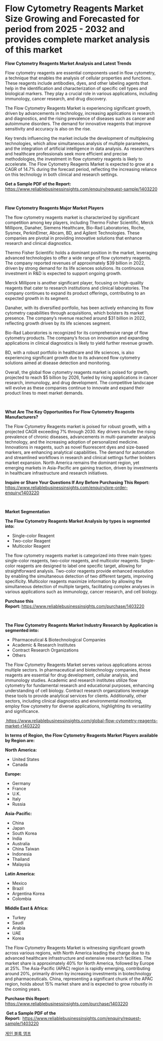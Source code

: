 <p><h1>Flow Cytometry Reagents Market Size Growing and Forecasted for period from 2025 - 2032 and provides complete market analysis of this market</h1></p><p><strong>Flow Cytometry Reagents Market Analysis and Latest Trends</strong></p>
<p><p>Flow cytometry reagents are essential components used in flow cytometry, a technique that enables the analysis of cellular properties and functions. These reagents include antibodies, dyes, and other labeling agents that help in the identification and characterization of specific cell types and biological markers. They play a crucial role in various applications, including immunology, cancer research, and drug discovery.</p><p>The Flow Cytometry Reagents Market is experiencing significant growth, driven by advancements in technology, increasing applications in research and diagnostics, and the rising prevalence of diseases such as cancer and autoimmune disorders. The demand for innovative reagents that improve sensitivity and accuracy is also on the rise. </p><p>Key trends influencing the market include the development of multiplexing technologies, which allow simultaneous analysis of multiple parameters, and the integration of artificial intelligence in data analysis. As researchers and healthcare professionals seek more efficient and precise methodologies, the investment in flow cytometry reagents is likely to accelerate. The Flow Cytometry Reagents Market is expected to grow at a CAGR of 14.7% during the forecast period, reflecting the increasing reliance on this technology in both clinical and research settings.</p></p>
<p><strong>Get a Sample PDF of the Report:&nbsp;</strong> <a href="https://www.reliablebusinessinsights.com/enquiry/request-sample/1403220?utm_campaign=97&utm_medium=2&utm_source=Github&utm_content=ia&utm_term=03032025&utm_id=flow-cytometry-reagents">https://www.reliablebusinessinsights.com/enquiry/request-sample/1403220</a></p>
<p>&nbsp;</p>
<p><strong>Flow Cytometry Reagents Major Market Players</strong></p>
<p><p>The flow cytometry reagents market is characterized by significant competition among key players, including Thermo Fisher Scientific, Merck Millipore, Danaher, Siemens Healthcare, Bio-Rad Laboratories, Roche, Sysmex, PerkinElmer, Abcam, BD, and Agilent Technologies. These companies are pivotal in providing innovative solutions that enhance research and clinical diagnostics.</p><p>Thermo Fisher Scientific holds a dominant position in the market, leveraging advanced technologies to offer a wide range of flow cytometry reagents. The company reported revenues of approximately $39 billion in 2022, driven by strong demand for its life sciences solutions. Its continuous investment in R&D is expected to support ongoing growth.</p><p>Merck Millipore is another significant player, focusing on high-quality reagents that cater to research institutions and clinical laboratories. The company continues to expand its product offerings, contributing to an expected growth in its segment.</p><p>Danaher, with its diversified portfolio, has been actively enhancing its flow cytometry capabilities through acquisitions, which bolsters its market presence. The company’s revenue reached around $31 billion in 2022, reflecting growth driven by its life sciences segment.</p><p>Bio-Rad Laboratories is recognized for its comprehensive range of flow cytometry products. The company’s focus on innovation and expanding applications in clinical diagnostics is likely to yield further revenue growth.</p><p>BD, with a robust portfolio in healthcare and life sciences, is also experiencing significant growth due to its advanced flow cytometry solutions aimed at disease detection and monitoring.</p><p>Overall, the global flow cytometry reagents market is poised for growth, projected to reach $5 billion by 2026, fueled by rising applications in cancer research, immunology, and drug development. The competitive landscape will evolve as these companies continue to innovate and expand their product lines to meet market demands.</p></p>
<p>&nbsp;</p>
<p><strong>What Are The Key Opportunities For Flow Cytometry Reagents Manufacturers?</strong></p>
<p><p>The Flow Cytometry Reagents market is poised for robust growth, with a projected CAGR exceeding 7% through 2030. Key drivers include the rising prevalence of chronic diseases, advancements in multi-parameter analysis technology, and the increasing adoption of personalized medicine. Innovations in reagents, such as novel fluorescent dyes and size-based markers, are enhancing analytical capabilities. The demand for automation and streamlined workflows in research and clinical settings further bolsters market expansion. North America remains the dominant region, yet emerging markets in Asia-Pacific are gaining traction, driven by investments in healthcare infrastructure and research initiatives.</p></p>
<p><strong>Inquire or Share Your Questions If Any Before Purchasing This Report:</strong> <a href="https://www.reliablebusinessinsights.com/enquiry/pre-order-enquiry/1403220?utm_campaign=97&utm_medium=2&utm_source=Github&utm_content=ia&utm_term=03032025&utm_id=flow-cytometry-reagents">https://www.reliablebusinessinsights.com/enquiry/pre-order-enquiry/1403220</a></p>
<p>&nbsp;</p>
<p><strong>Market Segmentation</strong></p>
<p><strong>The Flow Cytometry Reagents Market Analysis by types is segmented into:</strong></p>
<p><ul><li>Single-color Reagent</li><li>Two-color Reagent</li><li>Multicolor Reagent</li></ul></p>
<p><p>The flow cytometry reagents market is categorized into three main types: single-color reagents, two-color reagents, and multicolor reagents. Single-color reagents are designed to label one specific target, allowing for straightforward analysis. Two-color reagents provide enhanced resolution by enabling the simultaneous detection of two different targets, improving specificity. Multicolor reagents maximize information by allowing the simultaneous detection of multiple targets, facilitating complex analyses in various applications such as immunology, cancer research, and cell biology.</p></p>
<p><strong>Purchase this Report:&nbsp;</strong><a href="https://www.reliablebusinessinsights.com/purchase/1403220?utm_campaign=97&utm_medium=2&utm_source=Github&utm_content=ia&utm_term=03032025&utm_id=flow-cytometry-reagents">https://www.reliablebusinessinsights.com/purchase/1403220</a></p>
<p>&nbsp;</p>
<p><strong>The Flow Cytometry Reagents Market Industry Research by Application is segmented into:</strong></p>
<p><ul><li>Pharmaceutical & Biotechnological Companies</li><li>Academic & Research Institutes</li><li>Contract Research Organizations</li><li>Others</li></ul></p>
<p><p>The Flow Cytometry Reagents Market serves various applications across multiple sectors. In pharmaceutical and biotechnology companies, these reagents are essential for drug development, cellular analysis, and immunology studies. Academic and research institutes utilize flow cytometry for fundamental research and educational purposes, enhancing understanding of cell biology. Contract research organizations leverage these tools to provide analytical services for clients. Additionally, other sectors, including clinical diagnostics and environmental monitoring, employ flow cytometry for diverse applications, highlighting its versatility and significance.</p></p>
<p><a href="https://www.reliablebusinessinsights.com/global-flow-cytometry-reagents-market-r1403220?utm_campaign=97&utm_medium=2&utm_source=Github&utm_content=ia&utm_term=03032025&utm_id=flow-cytometry-reagents">&nbsp;https://www.reliablebusinessinsights.com/global-flow-cytometry-reagents-market-r1403220</a></p>
<p><strong>In terms of Region, the Flow Cytometry Reagents Market Players available by Region are:</strong></p>
<p>
    <p> <strong> North America: </strong>
        <ul>
            <li>United States</li>
            <li>Canada</li>
        </ul>
        </p> 
    <p> <strong> Europe: </strong>
        <ul>
            <li>Germany</li>
            <li>France</li>
            <li>U.K.</li>
            <li>Italy</li>
            <li>Russia</li>
        </ul>
        </p> 
    <p> <strong> Asia-Pacific: </strong>
        <ul>
            <li>China</li>
            <li>Japan</li>
            <li>South Korea</li>
            <li>India</li>
            <li>Australia</li>
            <li>China Taiwan</li>
            <li>Indonesia</li>
            <li>Thailand</li>
            <li>Malaysia</li>
        </ul>
        </p> 
    <p> <strong> Latin America: </strong>
        <ul>
            <li>Mexico</li>
            <li>Brazil</li>
            <li>Argentina Korea</li>
            <li>Colombia</li>
        </ul>
        </p> 
    <p> <strong> Middle East & Africa: </strong>
        <ul>
            <li>Turkey</li>
            <li>Saudi</li>
            <li>Arabia</li>
            <li>UAE</li>
            <li>Korea</li>
        </ul>
    </p>
    </p>
<p><p>The Flow Cytometry Reagents Market is witnessing significant growth across various regions, with North America leading the charge due to its advanced healthcare infrastructure and extensive research facilities. The market share is approximately 40% for North America, followed by Europe at 25%. The Asia-Pacific (APAC) region is rapidly emerging, contributing around 20%, primarily driven by increasing investments in biotechnology and pharmaceuticals. China, representing a significant chunk of the APAC region, holds about 15% market share and is expected to grow robustly in the coming years.</p></p>
<p><strong>Purchase this Report: </strong><a href="https://www.reliablebusinessinsights.com/purchase/1403220?utm_campaign=97&utm_medium=2&utm_source=Github&utm_content=ia&utm_term=03032025&utm_id=flow-cytometry-reagents">https://www.reliablebusinessinsights.com/purchase/1403220</a></p>
<p>&nbsp;<strong>Get a Sample PDF of the Report:&nbsp;&nbsp;</strong><a href="https://www.reliablebusinessinsights.com/enquiry/request-sample/1403220?utm_campaign=97&utm_medium=2&utm_source=Github&utm_content=ia&utm_term=03032025&utm_id=flow-cytometry-reagents">https://www.reliablebusinessinsights.com/enquiry/request-sample/1403220</a></p>
<p><strong></strong></p>
<p><p><a href="https://github.com/sougarounis/Market-Research-Report-List-7/blob/main/643558441131.md?utm_campaign=97&utm_medium=2&utm_source=Github&utm_content=ia&utm_term=03032025&utm_id=flow-cytometry-reagents">게인 블록 앰프</a></p></p>
